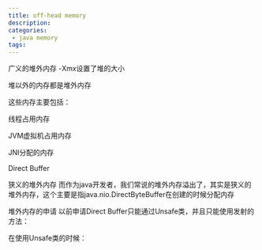 ```yaml
---
title: off-head memory
description: 
categories:
 - java memory
tags:
---
```


广义的堆外内存
-Xmx设置了堆的大小

堆以外的内存都是堆外内存

这些内存主要包括：

线程占用内存

JVM虚拟机占用内存

JNI分配的内存

Direct Buffer

狭义的堆外内存
而作为java开发者，我们常说的堆外内存溢出了，其实是狭义的堆外内存，这个主要是指java.nio.DirectByteBuffer在创建的时候分配内存

堆外内存的申请
以前申请Direct Buffer只能通过Unsafe类，并且只能使用发射的方法：

在使用Unsafe类的时候：